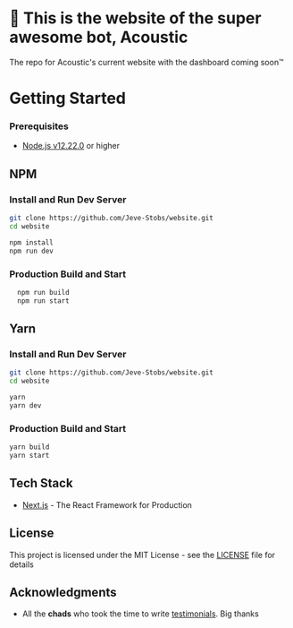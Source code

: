 # 🦄 This is the website of the super awesome bot, Acoustic

The repo for Acoustic's current website with the dashboard coming soon™

# Getting Started

### Prerequisites

- [Node.js v12.22.0](https://nodejs.org/en/) or higher

## NPM

### Install and Run Dev Server

```bash
git clone https://github.com/Jeve-Stobs/website.git
cd website

npm install
npm run dev
```

### Production Build and Start

```bash
  npm run build
  npm run start
```

## Yarn

### Install and Run Dev Server

```bash
git clone https://github.com/Jeve-Stobs/website.git
cd website

yarn
yarn dev
```

### Production Build and Start

```bash
yarn build
yarn start
```

## Tech Stack

- [Next.js](https://nextjs.org/docs/getting-started) - The React Framework for Production

## License

This project is licensed under the MIT License - see the [LICENSE](LICENSE) file for details

## Acknowledgments

- All the **chads** who took the time to write [testimonials](https://acoustic.to/#testimonials). Big thanks

